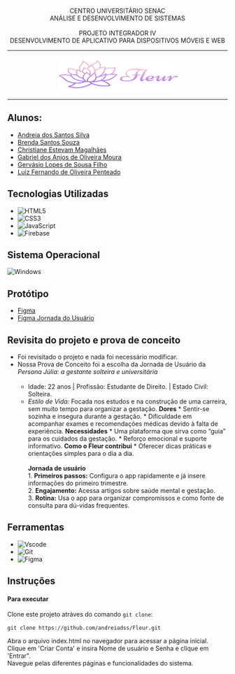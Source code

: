<p align="center">
    CENTRO UNIVERSITÁRIO SENAC<br/>
    ANÁLISE E DESENVOLVIMENTO DE SISTEMAS<br/><br/>
    PROJETO INTEGRADOR IV<br/>
    DESENVOLVIMENTO DE APLICATIVO PARA DISPOSITIVOS MÓVEIS E WEB
</p>

---
<p align="center">
   <img src="./Frontend/images/LogoHeader.svg" width="275" height="80" border="0"/>
</p>

---

## Alunos: 
 - [Andreia dos Santos Silva](https://github.com/andreiadss)
 - [Brenda Santos Souza](https://github.com/brend4sz)
 - [Christiane Estevam Magalhães](https://github.com/ChrisMaga)
 - [Gabriel dos Anjos de Oliveira Moura](https://github.com/Gabr1el-Anjos)
 - [Gervásio Lopes de Sousa Filho](https://github.com/GervasioLopes)
 - [Luiz Fernando de Oliveira Penteado](https://github.com/LuizFPenteado)

## Tecnologias Utilizadas
- ![HTML5](https://img.shields.io/badge/HTML5-E34F26?style=for-the-badge&logo=html5&logoColor=white)
- ![CSS3](https://img.shields.io/badge/CSS3-1572B6?style=for-the-badge&logo=css3&logoColor=white)
- ![JavaScript](https://img.shields.io/badge/JavaScript-F7DF1E?style=for-the-badge&logo=javascript&logoColor=black)
- ![Firebase](https://img.shields.io/badge/Firebase-000?style=for-the-badge&logo=firebase&logoColor=ffca28)

## Sistema Operacional
![Windows](https://img.shields.io/badge/Windows-000?style=for-the-badge&logo=windows&logoColor=2CA5E0)

## Protótipo
- [Figma](https://www.figma.com/design/mONQ977jHDhELpwxCIkedK/PI---Telas-APP-Sa%C3%BAde?node-id=0-1&t=TyP92tBtDJBKhFID-1)
- [Figma Jornada do Usuário](https://www.figma.com/design/vwN8LmA5Dr5veBVYwMjupT/Telas---SEGUNDA-ENTREGA?node-id=0-1&t=4g9Ilw3au5olOaXw-1)

## Revisita do projeto e prova de conceito
- Foi revisitado o projeto e nada foi necessário modificar. <br>
- Nossa Prova de Conceito foi a escolha da Jornada de Usuário da *Persona Júlia: a gestante solteira e universitária* <br><br>
     - Idade: 22 anos | Profissão: Estudante de Direito. | Estado Civil: Solteira. 
     - *Estilo de Vida:* Focada nos estudos e na construção de uma carreira, sem muito tempo para organizar a gestação.
        **Dores**
            * Sentir-se sozinha e insegura durante a gestação.
            * Dificuldade em acompanhar exames e recomendações médicas devido à falta de experiência. 
        **Necessidades**
            * Uma plataforma que sirva como “guia” para os cuidados da gestação.
            * Reforço emocional e suporte informativo. 
      **Como o Fleur contribui**
            * Oferecer dicas práticas e orientações simples para o dia a dia. 
           <br><br>
        **Jornada de usuário** <br>
            1. **Primeiros passos:** Configura o app rapidamente e já insere informações do primeiro trimestre. <br>
            2. **Engajamento:** Acessa artigos sobre saúde mental e gestação. <br>
            3. **Rotina:** Usa o app para organizar compromissos e como fonte de consulta para dú-vidas frequentes. 

## Ferramentas 
- ![Vscode](https://img.shields.io/badge/Vscode-007ACC?style=for-the-badge&logo=visual-studio-code&logoColor=white)
- ![Git](https://img.shields.io/badge/GIT-E44C30?style=for-the-badge&logo=git&logoColor=white)
- ![Figma](https://img.shields.io/badge/Figma-696969?style=for-the-badge&logo=figma&logoColor=figma)
 
## Instruções

#### Para executar

Clone este projeto atráves do comando `git clone`:
```
git clone https://github.com/andreiadss/Fleur.git
```
Abra o arquivo index.html no navegador para acessar a página inicial.<br>
Clique em 'Criar Conta' e insira Nome de usuário e Senha e clique em 'Entrar".<br>
Navegue pelas diferentes páginas e funcionalidades do sistema.
